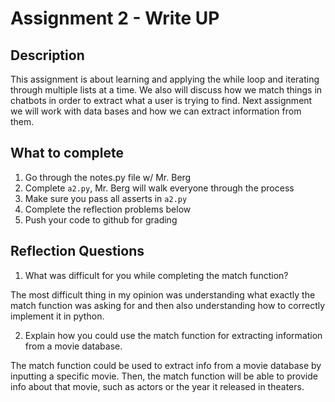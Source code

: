 # Assignment 2 - Write UP

## Description
This assignment is about learning and applying the while loop and iterating through multiple lists at a time.  We also will discuss how we match things in chatbots in order to extract what a user is trying to find.  Next assignment we will work with data bases and how we can extract information from them.

## What to complete
1. Go through the notes.py file w/ Mr. Berg
2. Complete `a2.py`, Mr. Berg will walk everyone through the process
3. Make sure you pass all asserts in `a2.py`
4. Complete the reflection problems below
5. Push your code to github for grading

## Reflection Questions
1. What was difficult for you while completing the match function?

The most difficult thing in my opinion was understanding what exactly the match function was asking for and then also understanding how to correctly implement it in python. 

2. Explain how you could use the match function for extracting information from a movie database.

The match function could be used to extract info from a movie database by inputting a specific movie. Then, the match function will be able to provide info about that movie, such as actors or the year it released in theaters. 
